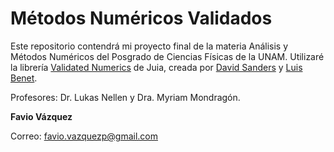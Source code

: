 # Métodos Numéricos Validados

Este repositorio contendrá mi proyecto final de la materia Análisis y Métodos Numéricos del Posgrado de Ciencias Físicas de la UNAM. Utilizaré la librería [Validated Numerics](http://dpsanders.github.io/ValidatedNumerics.jl/) de Juia, creada por [David Sanders](http://sistemas.fciencias.unam.mx/~dsanders/) y [Luis Benet](http://www.cicc.unam.mx/~benet/). 

Profesores: Dr. Lukas Nellen y Dra. Myriam Mondragón.

**Favio Vázquez**

Correo: favio.vazquezp@gmail.com

